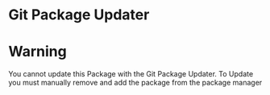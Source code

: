 # Git Package Updater

# Warning
You cannot update this Package with the Git Package Updater.
To Update you must manually remove and add the package from the package manager
